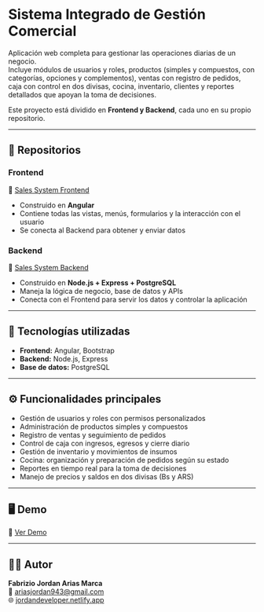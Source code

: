 # Sistema Integrado de Gestión Comercial

Aplicación web completa para gestionar las operaciones diarias de un negocio.  
Incluye módulos de usuarios y roles, productos (simples y compuestos, con categorías, opciones y complementos), ventas con registro de pedidos, caja con control en dos divisas, cocina, inventario, clientes y reportes detallados que apoyan la toma de decisiones.  

Este proyecto está dividido en **Frontend y Backend**, cada uno en su propio repositorio.

---

## 📂 Repositorios

### Frontend
🔗 [Sales System Frontend](https://github.com/JordanArias/Sales-System-Frontend)  
- Construido en **Angular**  
- Contiene todas las vistas, menús, formularios y la interacción con el usuario  
- Se conecta al Backend para obtener y enviar datos  

### Backend
🔗 [Sales System Backend](https://github.com/JordanArias/Sales-System-Backend)  
- Construido en **Node.js + Express + PostgreSQL**  
- Maneja la lógica de negocio, base de datos y APIs  
- Conecta con el Frontend para servir los datos y controlar la aplicación

---

## 🚀 Tecnologías utilizadas

- **Frontend:** Angular, Bootstrap  
- **Backend:** Node.js, Express  
- **Base de datos:** PostgreSQL  

---

## ⚙️ Funcionalidades principales

- Gestión de usuarios y roles con permisos personalizados  
- Administración de productos simples y compuestos  
- Registro de ventas y seguimiento de pedidos  
- Control de caja con ingresos, egresos y cierre diario  
- Gestión de inventario y movimientos de insumos  
- Cocina: organización y preparación de pedidos según su estado  
- Reportes en tiempo real para la toma de decisiones  
- Manejo de precios y saldos en dos divisas (Bs y ARS)

---

## 🖥️ Demo
🔗 [Ver Demo](https://jordandeveloper.netlify.app/sistema-de-ventas/)

---

## 👨‍💻 Autor
**Fabrizio Jordan Arias Marca**  
📧 ariasjordan943@gmail.com  
🌐 [jordandeveloper.netlify.app](https://jordandeveloper.netlify.app)
